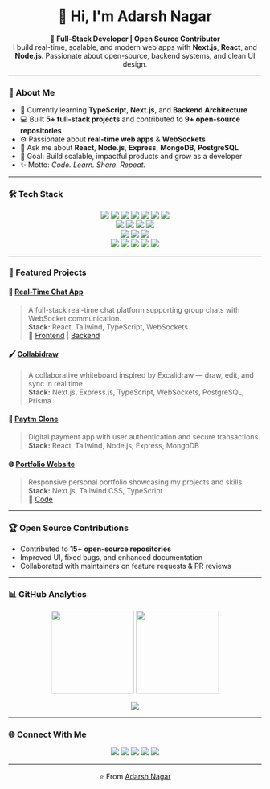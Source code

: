<!-- 💫 Adarsh Nagar | Full Stack Developer -->
<h1 align="center">👋 Hi, I'm Adarsh Nagar</h1>

<p align="center">
  🚀 <b>Full-Stack Developer | Open Source Contributor</b><br>
  I build real-time, scalable, and modern web apps with <b>Next.js</b>, <b>React</b>, and <b>Node.js</b>.  
  Passionate about open-source, backend systems, and clean UI design.
</p>

---

### 🧠 About Me  

- 🌱 Currently learning **TypeScript**, **Next.js**, and **Backend Architecture**  
- 💻 Built **5+ full-stack projects** and contributed to **9+ open-source repositories**  
- ⚙️ Passionate about **real-time web apps** & **WebSockets**  
- 💬 Ask me about **React**, **Node.js**, **Express**, **MongoDB**, **PostgreSQL**  
- 🎯 Goal: Build scalable, impactful products and grow as a developer  
- ✨ Motto: *Code. Learn. Share. Repeat.*

---

### 🛠️ Tech Stack  

<p align="center">
  <!-- Frontend -->
  <img src="https://img.shields.io/badge/HTML5-E34F26?style=for-the-badge&logo=html5&logoColor=white" />
  <img src="https://img.shields.io/badge/CSS3-1572B6?style=for-the-badge&logo=css3&logoColor=white" />
  <img src="https://img.shields.io/badge/JavaScript-F7DF1E?style=for-the-badge&logo=javascript&logoColor=black" />
  <img src="https://img.shields.io/badge/TypeScript-3178C6?style=for-the-badge&logo=typescript&logoColor=white" />
  <img src="https://img.shields.io/badge/React-20232A?style=for-the-badge&logo=react&logoColor=61DAFB" />
  <img src="https://img.shields.io/badge/Next.js-000000?style=for-the-badge&logo=nextdotjs&logoColor=white" />
  <img src="https://img.shields.io/badge/TailwindCSS-06B6D4?style=for-the-badge&logo=tailwindcss&logoColor=white" />
  <br/>
  <!-- Backend -->
  <img src="https://img.shields.io/badge/Node.js-339933?style=for-the-badge&logo=nodedotjs&logoColor=white" />
  <img src="https://img.shields.io/badge/Express.js-000000?style=for-the-badge&logo=express&logoColor=white" />
  <img src="https://img.shields.io/badge/WebSockets-010101?style=for-the-badge&logo=socketdotio&logoColor=white" />
  <img src="https://img.shields.io/badge/REST_API-02569B?style=for-the-badge&logo=fastapi&logoColor=white" />
  <br/>
  <!-- Database -->
  <img src="https://img.shields.io/badge/MongoDB-47A248?style=for-the-badge&logo=mongodb&logoColor=white" />
  <img src="https://img.shields.io/badge/PostgreSQL-316192?style=for-the-badge&logo=postgresql&logoColor=white" />
  <img src="https://img.shields.io/badge/Prisma-2D3748?style=for-the-badge&logo=prisma&logoColor=white" />
  <br/>
  <!-- Tools -->
  <img src="https://img.shields.io/badge/Git-F05032?style=for-the-badge&logo=git&logoColor=white" />
  <img src="https://img.shields.io/badge/GitHub-181717?style=for-the-badge&logo=github&logoColor=white" />
  <img src="https://img.shields.io/badge/Postman-FF6C37?style=for-the-badge&logo=postman&logoColor=white" />
  <img src="https://img.shields.io/badge/Vercel-000000?style=for-the-badge&logo=vercel&logoColor=white" />
  <img src="https://img.shields.io/badge/Render-46E3B7?style=for-the-badge&logo=render&logoColor=black" />
</p>

---

### 💼 Featured Projects  

#### 💬 [Real-Time Chat App](https://chat-app-frontend-one-eta.vercel.app)
> A full-stack real-time chat platform supporting group chats with WebSocket communication.  
> **Stack:** React, Tailwind, TypeScript, WebSockets  
> 🔗 [Frontend](https://github.com/Adarsh-ops/Chat-App-Frontend) | [Backend](https://github.com/Adarsh-ops/Chat-App-Backend)

#### 🖌️ [Collabidraw](https://github.com/Adarsh-ops/Collabidraw)
> A collaborative whiteboard inspired by Excalidraw — draw, edit, and sync in real time.  
> **Stack:** Next.js, Express.js, TypeScript, WebSockets, PostgreSQL, Prisma

#### 💸 [Paytm Clone](https://github.com/Adarsh-ops/Paytm-Clone)
> Digital payment app with user authentication and secure transactions.  
> **Stack:** React, Tailwind, Node.js, Express, MongoDB

#### 🌐 [Portfolio Website](https://personal-portfolio-website-nine-pi.vercel.app)
> Responsive personal portfolio showcasing my projects and skills.  
> **Stack:** Next.js, Tailwind CSS, TypeScript  
> 🔗 [Code](https://github.com/Adarsh-ops/Personal-Portfolio-Website)

---

### 🏆 Open Source Contributions  

- Contributed to **15+ open-source repositories**
- Improved UI, fixed bugs, and enhanced documentation  
- Collaborated with maintainers on feature requests & PR reviews  

---

### 📊 GitHub Analytics  

<p align="center">
  <img src="https://github-readme-stats.vercel.app/api?username=Adarsh-ops&show_icons=true&theme=tokyonight" height="165" />
  <img src="https://github-readme-stats.vercel.app/api/top-langs/?username=Adarsh-ops&layout=compact&theme=tokyonight" height="165" />
</p>

<p align="center">
  <img src="https://github-readme-streak-stats.herokuapp.com/?user=Adarsh-ops&theme=tokyonight" />
</p>

---

### 🌐 Connect With Me  

<p align="center">
  <a href="mailto:adarshnagar247@gmail.com"><img src="https://img.shields.io/badge/Gmail-D14836?style=for-the-badge&logo=gmail&logoColor=white"></a>
  <a href="https://www.linkedin.com/in/adarsh-nagar-37a562316"><img src="https://img.shields.io/badge/LinkedIn-0077B5?style=for-the-badge&logo=linkedin&logoColor=white"></a>
  <a href="https://x.com/AdarshN10490396"><img src="https://img.shields.io/badge/Twitter/X-1DA1F2?style=for-the-badge&logo=x&logoColor=white"></a>
  <a href="https://personal-portfolio-website-nine-pi.vercel.app"><img src="https://img.shields.io/badge/Portfolio-000000?style=for-the-badge&logo=vercel&logoColor=white"></a>
  <a href="https://github.com/Adarsh-ops"><img src="https://img.shields.io/badge/GitHub-181717?style=for-the-badge&logo=github&logoColor=white"></a>
</p>

---

<p align="center">⭐️ From <a href="https://github.com/Adarsh-ops">Adarsh Nagar</a></p>
